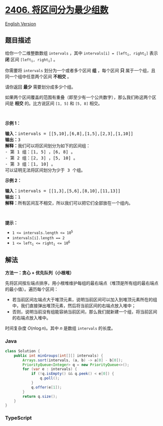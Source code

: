 # [2406. 将区间分为最少组数](https://leetcode.cn/problems/divide-intervals-into-minimum-number-of-groups)

[English Version](/solution/2400-2499/2406.Divide%20Intervals%20Into%20Minimum%20Number%20of%20Groups/README_EN.md)

## 题目描述

<!-- 这里写题目描述 -->

<p>给你一个二维整数数组&nbsp;<code>intervals</code>&nbsp;，其中&nbsp;<code>intervals[i] = [left<sub>i</sub>, right<sub>i</sub>]</code>&nbsp;表示 <strong>闭</strong>&nbsp;区间&nbsp;<code>[left<sub>i</sub>, right<sub>i</sub>]</code>&nbsp;。</p>

<p>你需要将&nbsp;<code>intervals</code> 划分为一个或者多个区间&nbsp;<strong>组</strong>&nbsp;，每个区间 <b>只</b>&nbsp;属于一个组，且同一个组中任意两个区间 <strong>不相交</strong>&nbsp;。</p>

<p>请你返回 <strong>最少</strong>&nbsp;需要划分成多少个组。</p>

<p>如果两个区间覆盖的范围有重叠（即至少有一个公共数字），那么我们称这两个区间是 <strong>相交</strong>&nbsp;的。比方说区间&nbsp;<code>[1, 5]</code> 和&nbsp;<code>[5, 8]</code>&nbsp;相交。</p>

<p>&nbsp;</p>

<p><strong>示例 1：</strong></p>

<pre>
<b>输入：</b>intervals = [[5,10],[6,8],[1,5],[2,3],[1,10]]
<b>输出：</b>3
<b>解释：</b>我们可以将区间划分为如下的区间组：
- 第 1 组：[1, 5] ，[6, 8] 。
- 第 2 组：[2, 3] ，[5, 10] 。
- 第 3 组：[1, 10] 。
可以证明无法将区间划分为少于 3 个组。
</pre>

<p><strong>示例 2：</strong></p>

<pre>
<b>输入：</b>intervals = [[1,3],[5,6],[8,10],[11,13]]
<b>输出：</b>1
<b>解释：</b>所有区间互不相交，所以我们可以把它们全部放在一个组内。</pre>

<p>&nbsp;</p>

<p><strong>提示：</strong></p>

<ul>
	<li><code>1 &lt;= intervals.length &lt;= 10<sup>5</sup></code></li>
	<li><code>intervals[i].length == 2</code></li>
	<li><code>1 &lt;= left<sub>i</sub> &lt;= right<sub>i</sub> &lt;= 10<sup>6</sup></code></li>
</ul>

## 解法

**方法一：贪心 + 优先队列（小根堆）**

先将区间按左端点排序，用小根堆维护每组的最右端点（堆顶是所有组的最右端点的最小值）。遍历每个区间：

-   若当前区间左端点大于堆顶元素，说明当前区间可以加入到堆顶元素所在的组中，我们直接弹出堆顶元素，然后将当前区间的右端点放入堆中；
-   否则，说明当前没有组能容纳当前区间，那么我们就新建一个组，将当前区间的右端点放入堆中。

时间复杂度 $O(n\log n)$。其中 $n$ 是数组 `intervals` 的长度。

### **Java**

```java
class Solution {
    public int minGroups(int[][] intervals) {
        Arrays.sort(intervals, (a, b) -> a[0] - b[0]);
        PriorityQueue<Integer> q = new PriorityQueue<>();
        for (var e : intervals) {
            if (!q.isEmpty() && q.peek() < e[0]) {
                q.poll();
            }
            q.offer(e[1]);
        }
        return q.size();
    }
}
```

### **TypeScript**
